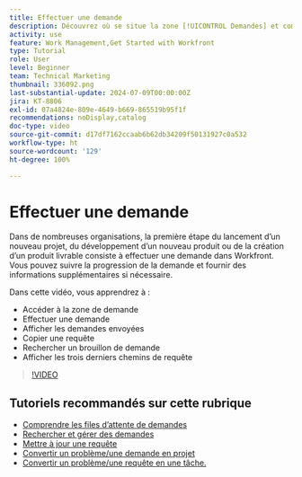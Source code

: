 ```yaml
---
title: Effectuer une demande
description: Découvrez où se situe la zone [!UICONTROL Demandes] et comment effectuer une demande. Découvrez ensuite comment afficher les demandes envoyées et les brouillons.
activity: use
feature: Work Management,Get Started with Workfront
type: Tutorial
role: User
level: Beginner
team: Technical Marketing
thumbnail: 336092.png
last-substantial-update: 2024-07-09T00:00:00Z
jira: KT-8806
exl-id: 07a4824e-809e-4649-b669-865519b95f1f
recommendations: noDisplay,catalog
doc-type: video
source-git-commit: d17df7162ccaab6b62db34209f50131927c0a532
workflow-type: ht
source-wordcount: '129'
ht-degree: 100%

---
```


# Effectuer une demande

Dans de nombreuses organisations, la première étape du lancement d’un nouveau projet, du développement d’un nouveau produit ou de la création d’un produit livrable consiste à effectuer une demande dans Workfront. Vous pouvez suivre la progression de la demande et fournir des informations supplémentaires si nécessaire.

Dans cette vidéo, vous apprendrez à :

* Accéder à la zone de demande
* Effectuer une demande
* Afficher les demandes envoyées
* Copier une requête
* Rechercher un brouillon de demande
* Afficher les trois derniers chemins de requête

>[!VIDEO](https://video.tv.adobe.com/v/336092/?quality=12&learn=on&enablevpops)

## Tutoriels recommandés sur cette rubrique

* [Comprendre les files d’attente de demandes](/help/manage-work/request-queues/understand-request-queues.md)
* [Rechercher et gérer des demandes](/help/manage-work/issues-requests/find-requests.md)
* [Mettre à jour une requête](/help/manage-work/issues-requests/update-a-request.md)
* [Convertir un problème/une demande en projet](/help/manage-work/issues-requests/create-a-project-from-a-request.md)
* [Convertir un problème/une requête en une tâche.](/help/manage-work/issues-requests/convert-issues-to-other-work-items.md)
